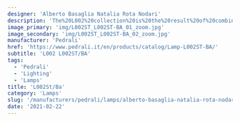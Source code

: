 ```yaml
---
designer: 'Alberto Basaglia Natalia Rota Nodari'
description: 'The%20L002%20collection%20is%20the%20result%20of%20combining%20two%20moulded%20polycarbonate%20shells%20and%20it%20stands%20out%20for%20its%20soft%20and%20sinuous%20shapes.%20Floor%20lamp%20with%20two%20injection%20moulded%20polycarbonate%20diffusers%20%D8%20520mm%2C%20steel%20base%20and%20central%20stem.%20Foot%20pedal%20to%20swith%20on.'
image_primary: 'img/L002ST_L002ST-BA_01_zoom.jpg'
image_secondary: 'img/L002ST_L002ST-BA_02_zoom.jpg'
manufacturer: 'Pedrali'
href: 'https://www.pedrali.it/en/products/catalog/Lamp-L002ST-BA/'
subtitle: 'L002 L002ST/BA'
tags:
  - 'Pedrali'
  - 'Lighting'
  - 'Lamps'
title: 'L002St/Ba'
category: 'Lamps'
slug: '/manufacturers/pedrali/lamps/alberto-basaglia-natalia-rota-nodari-l-002-st-ba'
date: '2021-02-22'
---
```

